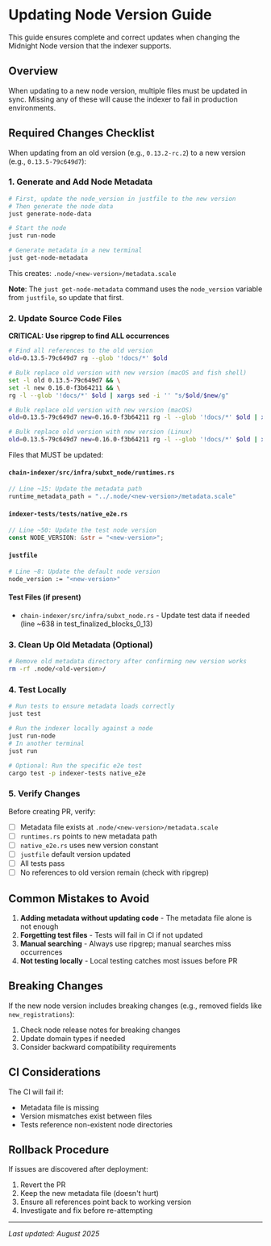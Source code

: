 # Updating Node Version Guide

This guide ensures complete and correct updates when changing the Midnight Node version that the indexer supports.

## Overview

When updating to a new node version, multiple files must be updated in sync. Missing any of these will cause the indexer to fail in production environments.

## Required Changes Checklist

When updating from an old version (e.g., `0.13.2-rc.2`) to a new version (e.g., `0.13.5-79c649d7`):

### 1. Generate and Add Node Metadata
```bash
# First, update the node_version in justfile to the new version
# Then generate the node data
just generate-node-data

# Start the node
just run-node

# Generate metadata in a new terminal
just get-node-metadata
```

This creates: `.node/<new-version>/metadata.scale`

**Note**: The `just get-node-metadata` command uses the `node_version` variable from `justfile`, so update that first.

### 2. Update Source Code Files

**CRITICAL: Use ripgrep to find ALL occurrences**
```bash
# Find all references to the old version
old=0.13.5-79c649d7 rg --glob '!docs/*' $old

# Bulk replace old version with new version (macOS and fish shell)
set -l old 0.13.5-79c649d7 && \
set -l new 0.16.0-f3b64211 && \
rg -l --glob '!docs/*' $old | xargs sed -i '' "s/$old/$new/g"

# Bulk replace old version with new version (macOS)
old=0.13.5-79c649d7 new=0.16.0-f3b64211 rg -l --glob '!docs/*' $old | xargs sed -i '' "s/$old/$new/g"

# Bulk replace old version with new version (Linux)
old=0.13.5-79c649d7 new=0.16.0-f3b64211 rg -l --glob '!docs/*' $old | xargs sed -i "s/$old/$new/g"
```

Files that MUST be updated:

#### `chain-indexer/src/infra/subxt_node/runtimes.rs`
```rust
// Line ~15: Update the metadata path
runtime_metadata_path = "../.node/<new-version>/metadata.scale"
```

#### `indexer-tests/tests/native_e2e.rs`
```rust
// Line ~50: Update the test node version
const NODE_VERSION: &str = "<new-version>";
```

#### `justfile`
```bash
# Line ~8: Update the default node version
node_version := "<new-version>"
```

#### Test Files (if present)
- `chain-indexer/src/infra/subxt_node.rs` - Update test data if needed (line ~638 in test_finalized_blocks_0_13)

### 3. Clean Up Old Metadata (Optional)
```bash
# Remove old metadata directory after confirming new version works
rm -rf .node/<old-version>/
```

### 4. Test Locally

```bash
# Run tests to ensure metadata loads correctly
just test

# Run the indexer locally against a node
just run-node
# In another terminal
just run

# Optional: Run the specific e2e test
cargo test -p indexer-tests native_e2e
```

### 5. Verify Changes

Before creating PR, verify:
- [ ] Metadata file exists at `.node/<new-version>/metadata.scale`
- [ ] `runtimes.rs` points to new metadata path
- [ ] `native_e2e.rs` uses new version constant
- [ ] `justfile` default version updated
- [ ] All tests pass
- [ ] No references to old version remain (check with ripgrep)

## Common Mistakes to Avoid

1. **Adding metadata without updating code** - The metadata file alone is not enough
2. **Forgetting test files** - Tests will fail in CI if not updated
3. **Manual searching** - Always use ripgrep; manual searches miss occurrences
4. **Not testing locally** - Local testing catches most issues before PR

## Breaking Changes

If the new node version includes breaking changes (e.g., removed fields like `new_registrations`):
1. Check node release notes for breaking changes
2. Update domain types if needed
3. Consider backward compatibility requirements

## CI Considerations

The CI will fail if:
- Metadata file is missing
- Version mismatches exist between files
- Tests reference non-existent node directories

## Rollback Procedure

If issues are discovered after deployment:
1. Revert the PR
2. Keep the new metadata file (doesn't hurt)
3. Ensure all references point back to working version
4. Investigate and fix before re-attempting

---

*Last updated: August 2025*